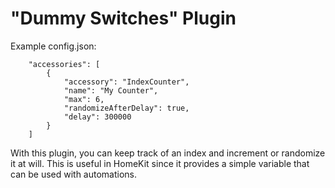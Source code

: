 
# "Dummy Switches" Plugin

Example config.json:

```
    "accessories": [
        {
            "accessory": "IndexCounter",
            "name": "My Counter",
            "max": 6,
            "randomizeAfterDelay": true,
            "delay": 300000
        }  
    ]

```

With this plugin, you can keep track of an index and increment or randomize it at will. This is useful in HomeKit since it provides a simple variable that can be used with automations.

